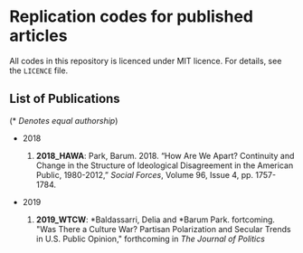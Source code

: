 # Replication codes for published articles

All codes in this repository is licenced under MIT licence. For details, see the `LICENCE` file.

## List of Publications
(\* *Denotes equal authorship*)

- 2018
  1. **2018_HAWA**: Park, Barum. 2018. “How Are We Apart? Continuity and Change in the Structure of Ideological Disagreement in the American Public, 1980-2012,” *Social Forces*, Volume 96, Issue 4, pp. 1757-1784.
  
- 2019
  1. **2019_WTCW**: \*Baldassarri, Delia and \*Barum Park. fortcoming. "Was There a Culture War? Partisan Polarization and Secular Trends in U.S. Public Opinion," forthcoming in *The Journal of Politics*
